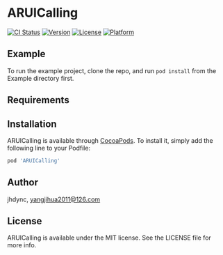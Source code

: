 # ARUICalling

[![CI Status](https://img.shields.io/travis/jhdync/ARUICalling.svg?style=flat)](https://travis-ci.org/jhdync/ARUICalling)
[![Version](https://img.shields.io/cocoapods/v/ARUICalling.svg?style=flat)](https://cocoapods.org/pods/ARUICalling)
[![License](https://img.shields.io/cocoapods/l/ARUICalling.svg?style=flat)](https://cocoapods.org/pods/ARUICalling)
[![Platform](https://img.shields.io/cocoapods/p/ARUICalling.svg?style=flat)](https://cocoapods.org/pods/ARUICalling)

## Example

To run the example project, clone the repo, and run `pod install` from the Example directory first.

## Requirements

## Installation

ARUICalling is available through [CocoaPods](https://cocoapods.org). To install
it, simply add the following line to your Podfile:

```ruby
pod 'ARUICalling'
```

## Author

jhdync, yangjihua2011@126.com

## License

ARUICalling is available under the MIT license. See the LICENSE file for more info.
